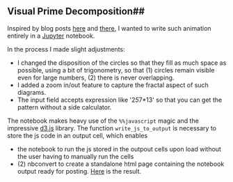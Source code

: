 ## Visual Prime Decomposition##

Inspired by blog posts [here](http://mathlesstraveled.com/2012/10/05/factorization-diagrams/) and [there](http://chrisrzhou.datanaut.io/blog/tutorials/2015/02/22/dances-with-factors-tutorial/), I wanted to write such animation entirely in a [Jupyter](http://ipython.org/) notebook.

In the process I made slight adjustments:  
+ I changed the disposition of the circles so that they fill as much space as possible, using a bit of trigonometry, so that (1) circles remain visible even for large numbers, (2) there is never overlapping.
+ I added a zoom in/out feature to capture the fractal aspect of such diagrams.
+ The input field accepts expression like '2*5*7*13' so that you can get the pattern without a side calculator.


The notebook makes heavy use of the `%%javascript` magic and the impressive [d3.js](d3js.org) library.
The function `write_js_to_output` is necessary to store the js code in an output cell, which enables
+ the notebook to run the js stored in the outpout cells upon load without the user having to manually run the cells
+ (2) nbconvert to create a standalone html page containing the notebook output ready for posting. [Here](http://oscar6echo.github.io/VisualPrimeDecomposition/VisualPrimeDecomposition.html) is the result.

